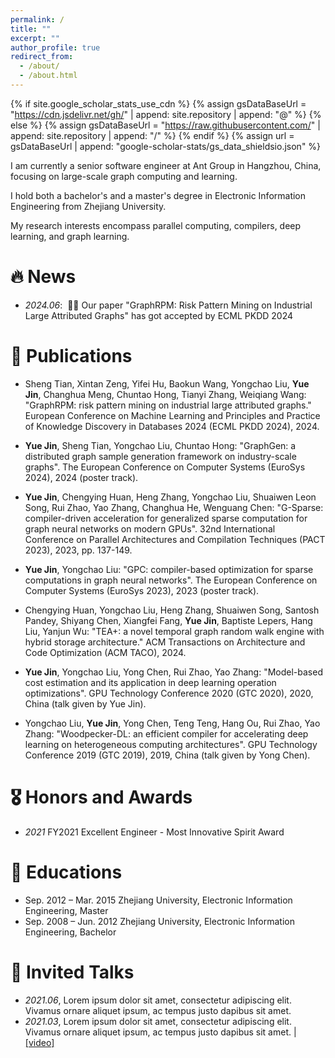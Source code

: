 ```yaml
---
permalink: /
title: ""
excerpt: ""
author_profile: true
redirect_from: 
  - /about/
  - /about.html
---
```


{% if site.google_scholar_stats_use_cdn %}
{% assign gsDataBaseUrl = "https://cdn.jsdelivr.net/gh/" | append: site.repository | append: "@" %}
{% else %}
{% assign gsDataBaseUrl = "https://raw.githubusercontent.com/" | append: site.repository | append: "/" %}
{% endif %}
{% assign url = gsDataBaseUrl | append: "google-scholar-stats/gs_data_shieldsio.json" %}

<span class='anchor' id='about-me'></span>

I am currently a senior software engineer at Ant Group in Hangzhou, China, focusing on large-scale graph computing and learning. 

I hold both a bachelor's and a master's degree in Electronic Information Engineering from Zhejiang University.

My research interests encompass parallel computing, compilers, deep learning, and graph learning.




# 🔥 News
- *2024.06*: &nbsp;🎉🎉 Our paper "GraphRPM: Risk Pattern Mining on Industrial Large Attributed Graphs"  has got accepted by ECML PKDD 2024

# 📝 Publications 
- Sheng Tian, Xintan Zeng, Yifei Hu, Baokun Wang, Yongchao Liu, **Yue Jin**, Changhua Meng, Chuntao Hong, Tianyi Zhang, Weiqiang Wang: "GraphRPM: risk pattern mining on industrial large attributed graphs." European Conference on Machine Learning and Principles and Practice of Knowledge Discovery in Databases 2024 (ECML PKDD 2024), 2024.

- **Yue Jin**, Sheng Tian, Yongchao Liu, Chuntao Hong: "GraphGen: a distributed graph sample generation framework on industry-scale graphs". The European Conference on Computer Systems (EuroSys 2024), 2024 (poster track).

- **Yue Jin**, Chengying Huan, Heng Zhang, Yongchao Liu, Shuaiwen Leon Song, Rui Zhao, Yao Zhang, Changhua He, Wenguang Chen: "G-Sparse: compiler-driven acceleration for generalized sparse computation for graph neural networks on modern GPUs". 32nd International Conference on Parallel Architectures and Compilation Techniques (PACT 2023), 2023, pp. 137-149.

- **Yue Jin**, Yongchao Liu: "GPC: compiler-based optimization for sparse computations in graph neural networks". The European Conference on Computer Systems (EuroSys 2023), 2023 (poster track).

- Chengying Huan, Yongchao Liu, Heng Zhang, Shuaiwen Song, Santosh Pandey, Shiyang Chen, Xiangfei Fang, **Yue Jin**, Baptiste Lepers, Hang Liu, Yanjun Wu: "TEA+: a novel temporal graph random walk engine with hybrid storage architecture." ACM Transactions on Architecture and Code Optimization (ACM TACO), 2024.

- **Yue Jin**, Yongchao Liu, Yong Chen, Rui Zhao, Yao Zhang: "Model-based cost estimation and its application in deep learning operation optimizations". GPU Technology Conference 2020 (GTC 2020), 2020, China (talk given by Yue Jin).

- Yongchao Liu, **Yue Jin**, Yong Chen, Teng Teng, Hang Ou, Rui Zhao, Yao Zhang: "Woodpecker-DL: an efficient compiler for accelerating deep learning on heterogeneous computing architectures". GPU Technology Conference 2019 (GTC 2019), 2019, China (talk given by Yong Chen).


# 🎖 Honors and Awards
- *2021* FY2021 Excellent Engineer - Most Innovative Spirit Award

# 📖 Educations
- Sep. 2012 – Mar. 2015 Zhejiang University, Electronic Information Engineering, Master
- Sep. 2008 – Jun. 2012 Zhejiang University, Electronic Information Engineering, Bachelor

# 💬 Invited Talks
- *2021.06*, Lorem ipsum dolor sit amet, consectetur adipiscing elit. Vivamus ornare aliquet ipsum, ac tempus justo dapibus sit amet. 
- *2021.03*, Lorem ipsum dolor sit amet, consectetur adipiscing elit. Vivamus ornare aliquet ipsum, ac tempus justo dapibus sit amet.  \| [\[video\]](https://github.com/)

